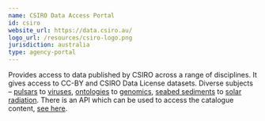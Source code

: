 ```yaml
---
name: CSIRO Data Access Portal
id: csiro
website_url: https://data.csiro.au/
logo_url: /resources/csiro-logo.png
jurisdiction: australia
type: agency-portal
---
```


Provides access to data published by CSIRO across a range of disciplines. It gives access to CC-BY and CSIRO Data License datasets. Diverse subjects – [pulsars](https://data.csiro.au/dap/search?q=Pulsars&p=1&rpp=25&sb=RELEVANCE&dr=all&soud=on) to [viruses](https://data.csiro.au/dap/search?tn=Veterinary%20Virology), [ontologies](http://dx.doi.org/10.4225/08/537452F354E36) to [genomics](https://data.csiro.au/dap/search?q=genomics&p=1&rpp=25&sb=RELEVANCE&dr=all&soud=on), [seabed sediments](https://data.csiro.au/dap/search?q=seabed%20sediments&p=1&rpp=25&sb=RELEVANCE) to [solar radiation](https://data.csiro.au/dap/search?q=solar%20radiation&p=1&rpp=25&sb=RELEVANCE). There is an API which can be used to access the catalogue content, [see here](https://wiki.csiro.au/display/dmsdoc/Web+Services+Interface).